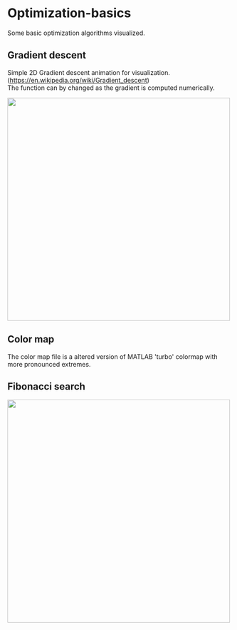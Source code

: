 # Optimization-basics
Some basic optimization algorithms visualized.  
## Gradient descent
Simple 2D Gradient descent animation for visualization. (https://en.wikipedia.org/wiki/Gradient_descent)  
The function can by changed as the gradient is computed numerically.  

<img src="https://github.com/user-attachments/assets/f5933413-89dc-4120-b953-51dfc4467426" width="500" style="vertical-align:middle" />  

## Color map
The color map file is a altered version of MATLAB 'turbo' colormap with more pronounced extremes.

## Fibonacci search  

<img src="https://github.com/user-attachments/assets/dc46bb7e-4412-4d6e-84a6-e713cf61894a" width="500" style="vertical-align:middle" />
